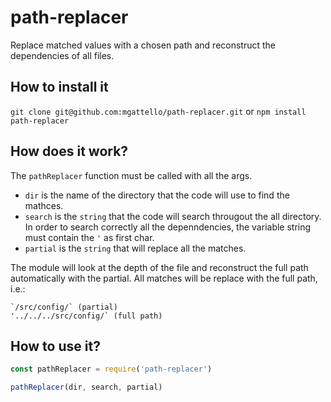 # path-replacer
Replace matched values with a chosen path and reconstruct the dependencies of all files.

## How to install it

`git clone git@github.com:mgattello/path-replacer.git`
or
`npm install path-replacer`


## How does it work?

The `pathReplacer` function must be called with all the args. 
- `dir` is the name of the directory that the code will use to find the mathces.
- `search` is the `string` that the code will search througout the all directory. In order to search correctly all the depenndencies, the variable string must contain the `'` as first char.
- `partial` is the `string` that will replace all the matches.

The module will look at the depth of the file and reconstruct the full path automatically with the partial. All matches will be replace with the full path, i.e.:

```
`/src/config/` (partial)
'../../../src/config/` (full path)
```

## How to use it?

```javascript
const pathReplacer = require('path-replacer')

pathReplacer(dir, search, partial)
```
